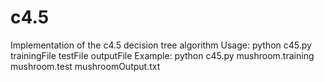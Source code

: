 # c4.5
Implementation of the c4.5 decision tree algorithm
Usage: python c45.py trainingFile testFile outputFile
Example: python c45.py mushroom.training mushroom.test mushroomOutput.txt
